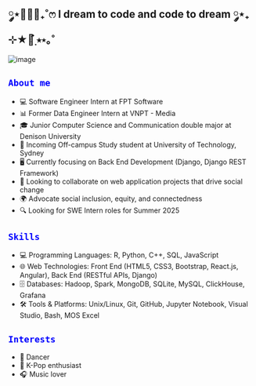 ## ༘⋆🌷🫧💭₊˚ෆ I dream to code and code to dream   ༘⋆₊ ⊹★🔭๋࣭ ⭑⋆｡˚

<!--
**cherylnguyenm/cherylnguyenm** is a ✨ _special_ ✨ repository because its `README.md` (this file) appears on your GitHub profile.

Here are some ideas to get you started:

- 🔭 I’m currently working on b
- 🌱 I’m currently learning ...
- 👯 I’m looking to collaborate on ...
- 🤔 I’m looking for help with ...
- 💬 Ask me about ...
- 📫 How to reach me: ...
- 😄 Pronouns: ...
- ⚡ Fun fact: ...
-->

![image](https://github.com/user-attachments/assets/a5bc2c56-b2cf-491a-b0a3-8681b7448b19)


<h2><code style="color : blue">About me</code></h2>
<ul>
  <li>💻 Software Engineer Intern at FPT Software</li>
  <li>📊 Former Data Engineer Intern at VNPT - Media</li>
  <li>🎓 Junior Computer Science and Communication double major at Denison University</li>
  <li>🏫 Incoming Off-campus Study student at University of Technology, Sydney</li>
  <li>🖥️ Currently focusing on Back End Development (Django, Django REST Framework)</li>
  <li>🤝 Looking to collaborate on web application projects that drive social change</li>
  <li>🌍 Advocate social inclusion, equity, and connectedness</li>
  <li>🔍 Looking for SWE Intern roles for Summer 2025</li>
</ul>

<h2><code style="color : blue">Skills</code></h2>
<ul>
  <li>💻 Programming Languages: R, Python, C++, SQL, JavaScript</li>
  <li>🌐 Web Technologies: Front End (HTML5, CSS3, Bootstrap, React.js, Angular), Back End (RESTful APIs, Django)</li>
  <li>🗄️ Databases: Hadoop, Spark, MongoDB, SQLite, MySQL, ClickHouse, Grafana</li>
  <li>🛠️ Tools & Platforms: Unix/Linux, Git, GitHub, Jupyter Notebook, Visual Studio, Bash, MOS Excel</li>
</ul>

<h2><code style="color : blue">Interests</code></h2>
<ul>
  <li>💃 Dancer</li>
  <li>🎵 K-Pop enthusiast</li>
  <li>🎧 Music lover</li>
</ul>


